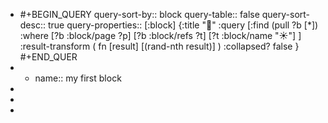 - #+BEGIN_QUERY
  query-sort-by:: block
  query-table:: false
  query-sort-desc:: true
  query-properties:: [:block]
  {:title "🎲"
   :query [:find (pull ?b [*])
     :where 
       [?b :block/page ?p]
       [?b :block/refs ?t]
       [?t :block/name "☀️"]
   ]
   :result-transform ( fn [result] [(rand-nth result)] )
   :collapsed? false
  }
  #+END_QUER
- - name:: my first block
-
-
-